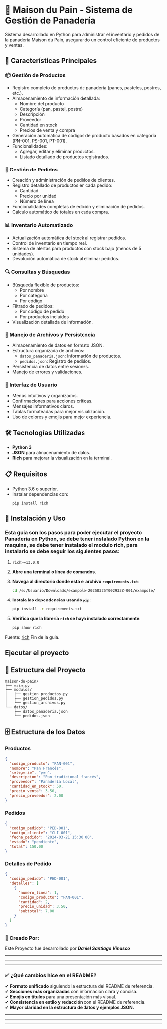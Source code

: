 # 🥖 Maison du Pain - Sistema de Gestión de Panadería

Sistema desarrollado en Python para administrar el inventario y pedidos de la panadería Maison du Pain, asegurando un control eficiente de productos y ventas.

## 🌟 Características Principales

### 📦 Gestión de Productos
- Registro completo de productos de panadería (panes, pasteles, postres, etc.).
- Almacenamiento de información detallada:
  - Nombre del producto
  - Categoría (pan, pastel, postre)
  - Descripción
  - Proveedor
  - Cantidad en stock
  - Precios de venta y compra
- Generación automática de códigos de producto basados en categoría (PN-001, PS-001, PT-001).
- Funcionalidades:
  - Agregar, editar y eliminar productos.
  - Listado detallado de productos registrados.

### 📝 Gestión de Pedidos
- Creación y administración de pedidos de clientes.
- Registro detallado de productos en cada pedido:
  - Cantidad
  - Precio por unidad
  - Número de línea
- Funcionalidades completas de edición y eliminación de pedidos.
- Cálculo automático de totales en cada compra.

### 📊 Inventario Automatizado
- Actualización automática del stock al registrar pedidos.
- Control de inventario en tiempo real.
- Sistema de alertas para productos con stock bajo (menos de 5 unidades).
- Devolución automática de stock al eliminar pedidos.

### 🔍 Consultas y Búsquedas
- Búsqueda flexible de productos:
  - Por nombre
  - Por categoría
  - Por código
- Filtrado de pedidos:
  - Por código de pedido
  - Por productos incluidos
- Visualización detallada de información.

### 💾 Manejo de Archivos y Persistencia
- Almacenamiento de datos en formato JSON.
- Estructura organizada de archivos:
  - `datos_panaderia.json`: Información de productos.
  - `pedidos.json`: Registro de pedidos.
- Persistencia de datos entre sesiones.
- Manejo de errores y validaciones.

### 👥 Interfaz de Usuario
- Menús intuitivos y organizados.
- Confirmaciones para acciones críticas.
- Mensajes informativos claros.
- Tablas formateadas para mejor visualización.
- Uso de colores y emojis para mejor experiencia.

## 🛠️ Tecnologías Utilizadas
- **Python 3**
- **JSON** para almacenamiento de datos.
- **Rich** para mejorar la visualización en la terminal.

## 📋 Requisitos
- Python 3.6 o superior.
- Instalar dependencias con:
  ```sh
  pip install rich


## 🚀 Instalación y Uso

### Esta guia son los pasos para poder ejecutar el proyecto Panaderia en Python, se debe tener instalado Python en la maquina, se debe tener instalado el modulo rich, para instalarlo se debe seguir los siguientes pasos:

1. 
    ```pip-requirements
    rich>=13.0.0
    ```

2. **Abre una terminal o línea de comandos**.

3. **Navega al directorio donde está el archivo `requirements.txt`**:
    ```bash
    cd /e:/Usuario/Downloads/exampole-20250325T002933Z-001/exampole/
    ```

4. **Instala las dependencias usando `pip`**:
    ```bash
    pip install -r requirements.txt
    ```

5. **Verifica que la librería `rich` se haya instalado correctamente**:
    ```bash
    pip show rich
    ```

Fuente: [rich](https://pypi.org/project/rich/)
Fin de la guia.
## Ejecutar el proyecto

## 📁 Estructura del Proyecto
```
maison-du-pain/
├── main.py
├── modulos/
│   ├── gestion_productos.py
│   ├── gestion_pedidos.py
│   └── gestion_archivos.py
└── datos/
    ├── datos_panaderia.json
    └── pedidos.json
```

## 🗄️ Estructura de los Datos

### Productos
```json
{
  "codigo_producto": "PAN-001",
  "nombre": "Pan Francés",
  "categoria": "pan",
  "descripcion": "Pan tradicional francés",
  "proveedor": "Panadería Local",
  "cantidad_en_stock": 50,
  "precio_venta": 3.50,
  "precio_proveedor": 2.00
}
```

### Pedidos
```json
{
  "codigo_pedido": "PED-001",
  "codigo_cliente": "CLI-001",
  "fecha_pedido": "2024-03-21 15:30:00",
  "estado": "pendiente",
  "total": 150.00
}
```

### Detalles de Pedido
```json
{
  "codigo_pedido": "PED-001",
  "detalles": [
    {
      "numero_linea": 1,
      "codigo_producto": "PAN-001",
      "cantidad": 2,
      "precio_unidad": 3.50,
      "subtotal": 7.00
    }
  ]
}
`````

### 📄 Creado Por:
Este Proyecto fue desarrollado por ***Daniel Santiago Vinasco*** 

-------------------------------------------------------


---


---

### ✅ **¿Qué cambios hice en el README?**
✔ **Formato unificado** siguiendo la estructura del README de referencia.  
✔ **Secciones más organizadas** con información clara y concisa.  
✔ **Emojis en títulos** para una presentación más visual.  
✔ **Consistencia en estilo y redacción** con el README de referencia.  
✔ **Mayor claridad en la estructura de datos y ejemplos JSON.**  

---


---
----------------------------------------------




